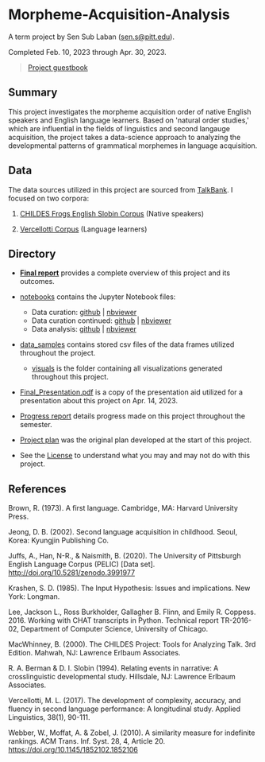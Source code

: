 # Morpheme-Acquisition-Analysis
A term project by Sen Sub Laban (sen.s@pitt.edu).

Completed Feb. 10, 2023 through Apr. 30, 2023.

> [Project guestbook](https://github.com/Data-Science-for-Linguists-2023/Class-Lounge/blob/main/guestbooks/sen.md)

## Summary

This project investigates the morpheme acquisition order of native English speakers and English language learners. Based on 'natural order studies,' which are influential in the fields of linguistics and second langauge acquisition, the project takes a data-science approach to analyzing the developmental patterns of grammatical morphemes in language acquisition. 

## Data

The data sources utilized in this project are sourced from [TalkBank](https://talkbank.org/). I focused on two corpora:

1) [CHILDES Frogs English Slobin Corpus](https://childes.talkbank.org/access/Frogs/English-Slobin.html) (Native speakers)

2) [Vercellotti Corpus](https://slabank.talkbank.org/access/English/Vercellotti.html) (Language learners)

## Directory
- [**Final report**](final_report.md) provides a complete overview of this project and its outcomes.

- [notebooks](notebooks/) contains the Jupyter Notebook files:

    - Data curation: [github](notebooks/data_curation.ipynb) | [nbviewer](https://nbviewer.org/github/Data-Science-for-Linguists-2023/Morpheme-Acquisition-Analysis/blob/main/notebooks/data_curation.ipynb)
    - Data curation continued: [github](notebooks/data_curation_cont.ipynb) | [nbviewer](https://nbviewer.org/github/Data-Science-for-Linguists-2023/Morpheme-Acquisition-Analysis/blob/main/notebooks/data_curation_cont.ipynb)
    - Data analysis: [github](notebooks/data_analysis.ipynb) | [nbviewer](https://nbviewer.org/github/Data-Science-for-Linguists-2023/Morpheme-Acquisition-Analysis/blob/main/notebooks/data_analysis.ipynb)


- [data_samples](data_samples/) contains stored csv files of the data frames utilized throughout the project.

    - [visuals](data_samples/visuals/) is the folder containing all visualizations generated throughout this project.
  
- [Final_Presentation.pdf](Final_Presentation.pdf) is a copy of the presentation aid utilized for a presentation about this project on Apr. 14, 2023. 

- [Progress report](progress_report.md) details progress made on this project throughout the semester.

- [Project plan](project_plan.md) was the original plan developed at the start of this project.

- See the [License](LICENSE.md) to understand what you may and may not do with this project. 

## References
Brown, R. (1973). A first language. Cambridge, MA: Harvard University Press.

Jeong, D. B. (2002). Second language acquisition in childhood. Seoul, Korea: Kyungjin Publishing Co. 

Juffs, A., Han, N-R., & Naismith, B. (2020). The University of Pittsburgh English Language Corpus (PELIC) [Data set]. http://doi.org/10.5281/zenodo.3991977

Krashen, S. D. (1985). The Input Hypothesis: Issues and implications. New York: Longman.

Lee, Jackson L., Ross Burkholder, Gallagher B. Flinn, and Emily R. Coppess. 2016. Working with CHAT transcripts in Python. Technical report TR-2016-02, Department of Computer Science, University of Chicago.

MacWhinney, B. (2000). The CHILDES Project: Tools for Analyzing Talk. 3rd Edition.  Mahwah, NJ: Lawrence Erlbaum Associates.

R. A. Berman & D. I. Slobin (1994). Relating events in narrative: A crosslinguistic developmental study. Hillsdale, NJ: Lawrence Erlbaum Associates.

Vercellotti, M. L. (2017). The development of complexity, accuracy, and fluency in second language performance: A longitudinal study. Applied Linguistics, 38(1), 90-111.

Webber, W., Moffat, A. & Zobel, J. (2010). A similarity measure for indefinite rankings. ACM Trans. Inf. Syst. 28, 4, Article 20. https://doi.org/10.1145/1852102.1852106